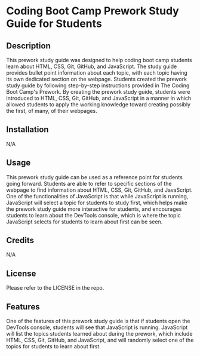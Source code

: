 
# Coding Boot Camp Prework Study Guide for Students

## Description

This prework study guide was designed to help coding boot camp students learn about HTML, CSS, Git, GitHub, and JavaScript. The study guide provides bullet point information about each topic, with each topic having its own dedicated section on the webpage. Students created the prework study guide by following step-by-step instructions provided in The Coding Boot Camp's Prework. By creating the prework study guide, students were introduced to HTML, CSS, Git, GitHub, and JavaScript in a manner in which allowed students to apply the working knowledge toward creating possibly the first, of many, of their webpages.

## Installation

N/A

## Usage

This prework study guide can be used as a reference point for students going forward. Students are able to refer to specific sections of the webpage to find information about HTML, CSS, Git, GitHub, and JavaScript. One of the functionalities of JavaScript is that while JavaScript is running, JavaScript will select a topic for students to study first, which helps make the prework study guide more interactive for students, and encourages students to learn about the DevTools console, which is where the topic JavaScript selects for students to learn about first can be seen. 

## Credits

N/A

## License

 Please refer to the LICENSE in the repo.

## Features

One of the features of this prework study guide is that if students open the DevTools console, students will see that JavaScript is running. JavaScript will list the topics students learned about during the prework, which include HTML, CSS, Git, GitHub, and JavaScript, and will randomly select one of the topics for students to learn about first.

